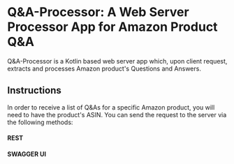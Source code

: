 # Q&A-Processor: A Web Server Processor App for Amazon Product Q&A 

Q&A-Processor is a Kotlin based web server app which, upon client request, extracts and processes Amazon product's Questions and Answers. 


## Instructions

In order to receive a list of Q&As for a specific Amazon product, you will need to have the product's ASIN.
You can send the request to the server via the following methods:

#### REST 

#### SWAGGER UI